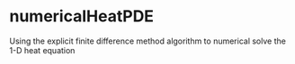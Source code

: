 # numericalHeatPDE
Using the explicit finite difference method algorithm to numerical solve the 1-D heat equation
